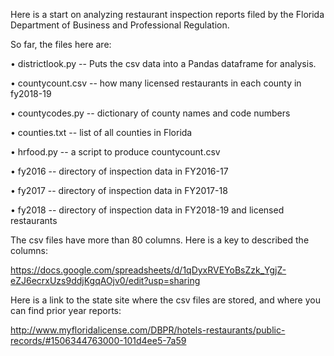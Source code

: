 Here is a start on analyzing restaurant inspection reports filed by the Florida Department of Business and Professional Regulation.

So far, the files here are:

• districtlook.py -- Puts the csv data into a Pandas dataframe for analysis.

• countycount.csv -- how many licensed restaurants in each county in fy2018-19

• countycodes.py -- dictionary of county names and code numbers

• counties.txt -- list of all counties in Florida

• hrfood.py -- a script to produce countycount.csv

• fy2016 -- directory of inspection data in FY2016-17

• fy2017 -- directory of inspection data in FY2017-18

• fy2018 -- directory of inspection data in FY2018-19 and licensed restaurants


The csv files have more than 80 columns. Here is a key to described the columns:

https://docs.google.com/spreadsheets/d/1qDyxRVEYoBsZzk_YgjZ-eZJ6ecrxUzs9ddjKgqAOjv0/edit?usp=sharing

Here is a link to the state site where the csv files are stored, and where you can find prior year reports:

http://www.myfloridalicense.com/DBPR/hotels-restaurants/public-records/#1506344763000-101d4ee5-7a59

